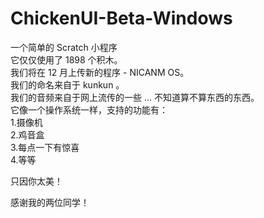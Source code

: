 # ChickenUI-Beta-Windows  
一个简单的 Scratch 小程序  
它仅仅使用了 1898 个积木。  
我们将在 12 月上传新的程序 - NICANM OS。  
我们的命名来自于 kunkun 。  
我们的音频来自于网上流传的一些 ... 不知道算不算东西的东西。  
它像一个操作系统一样，支持的功能有：  
1.摄像机  
2.鸡音盒  
3.每点一下有惊喜  
4.等等  
  
只因你太美！  
  
  
感谢我的两位同学！
